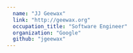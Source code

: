 ```yaml
---
  name: "JJ Geewax"
  link: "http://geewax.org"
  occupation_title: "Software Engineer"
  organization: "Google"
  github: "jgeewax"
---
```

